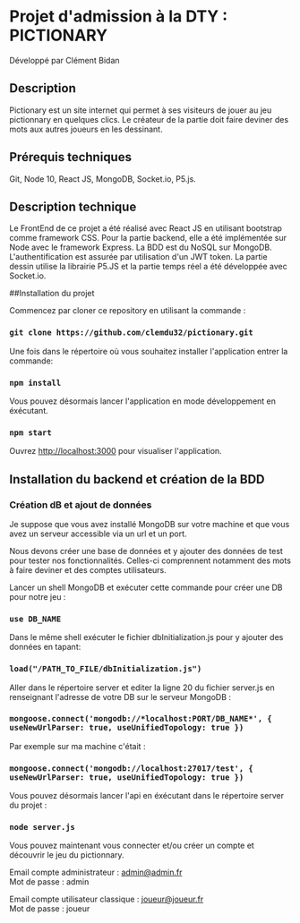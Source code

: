 # Projet d'admission à la DTY : PICTIONARY
Développé par Clément Bidan

## Description
Pictionary est un site internet qui permet à ses visiteurs de jouer au jeu pictionnary en quelques clics. Le créateur de la partie doit faire deviner des mots aux autres joueurs en les dessinant.

## Prérequis techniques

Git, Node 10, React JS, MongoDB, Socket.io, P5.js.

## Description technique

Le FrontEnd de ce projet a été réalisé avec React JS en utilisant bootstrap comme framework CSS.
Pour la partie backend, elle a été implémentée sur Node avec le framework Express. La BDD est du NoSQL sur MongoDB. L'authentification est assurée par utilisation d'un JWT token. La partie dessin utilise la librairie P5.JS et la partie temps réel a été développée avec Socket.io.

##Installation du projet

Commencez par cloner ce repository en utilisant la commande :
### `git clone https://github.com/clemdu32/pictionary.git`

Une fois dans le répertoire où vous souhaitez installer l'application entrer la commande:

### `npm install`

Vous pouvez désormais lancer l'application en mode développement en éxécutant.

### `npm start`

Ouvrez [http://localhost:3000](http://localhost:3000) pour visualiser l'application.

## Installation du backend et création de la BDD

### Création dB et ajout de données

Je suppose que vous avez installé MongoDB sur votre machine et que vous avez un serveur accessible via un url et un port.

Nous devons créer une base de données et y ajouter des données de test pour tester nos fonctionnalités. Celles-ci comprennent notamment des mots à faire deviner et des comptes utilisateurs.

Lancer un shell MongoDB et exécuter cette commande pour créer une DB pour notre jeu :

### `use DB_NAME`

Dans le même shell exécuter le fichier dbInitialization.js pour y ajouter des données en tapant:

### `load("/PATH_TO_FILE/dbInitialization.js")`

Aller dans le répertoire server et editer la ligne 20 du fichier server.js en renseignant l'adresse de votre DB sur le serveur MongoDB :

### `mongoose.connect('mongodb://*localhost:PORT/DB_NAME*', { useNewUrlParser: true, useUnifiedTopology: true })`

Par exemple sur ma machine c'était : 

### `mongoose.connect('mongodb://localhost:27017/test', { useNewUrlParser: true, useUnifiedTopology: true })`

Vous pouvez désormais lancer l'api en éxécutant dans le répertoire server du projet : 

### `node server.js`

Vous pouvez maintenant vous connecter et/ou créer un compte et découvrir le jeu du pictionnary.

Email compte administrateur : admin@admin.fr <br>
Mot de passe : admin

Email compte utilisateur classique : joueur@joueur.fr <br>
Mot de passe : joueur
